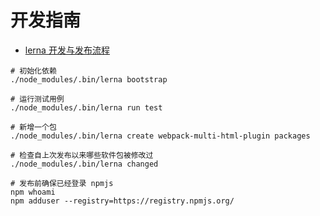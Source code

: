 # 开发指南

* [lerna 开发与发布流程](https://juejin.cn/post/6992213605869420552)

```shell
# 初始化依赖
./node_modules/.bin/lerna bootstrap

# 运行测试用例
./node_modules/.bin/lerna run test

# 新增一个包
./node_modules/.bin/lerna create webpack-multi-html-plugin packages

# 检查自上次发布以来哪些软件包被修改过
./node_modules/.bin/lerna changed

# 发布前确保已经登录 npmjs
npm whoami
npm adduser --registry=https://registry.npmjs.org/
```

